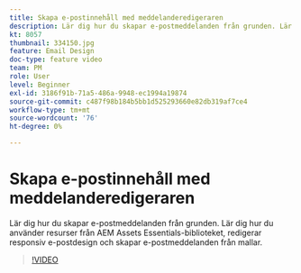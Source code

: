 ```yaml
---
title: Skapa e-postinnehåll med meddelanderedigeraren
description: Lär dig hur du skapar e-postmeddelanden från grunden. Lär dig hur du använder material från AEM Assets Essentials-biblioteket, redigerar responsiv e-postdesign och skapar e-postmeddelanden från mallar med vår Journey Optimizer supportvideo.
kt: 8057
thumbnail: 334150.jpg
feature: Email Design
doc-type: feature video
team: PM
role: User
level: Beginner
exl-id: 3186f91b-71a5-486a-9948-ec1994a19874
source-git-commit: c487f98b184b5bb1d525293660e82db319af7ce4
workflow-type: tm+mt
source-wordcount: '76'
ht-degree: 0%

---
```


# Skapa e-postinnehåll med meddelanderedigeraren

Lär dig hur du skapar e-postmeddelanden från grunden. Lär dig hur du använder resurser från AEM Assets Essentials-biblioteket, redigerar responsiv e-postdesign och skapar e-postmeddelanden från mallar.

>[!VIDEO](https://video.tv.adobe.com/v/334150?quality=12)
